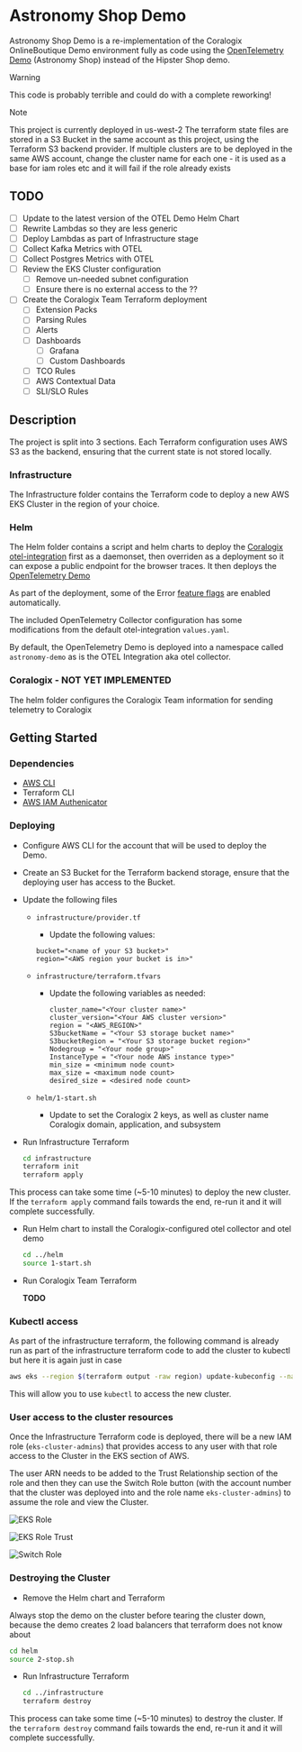 # Astronomy Shop Demo

Astronomy Shop Demo is a re-implementation of the Coralogix OnlineBoutique Demo environment fully as code using the [OpenTelemetry Demo](https://opentelemetry.io/docs/demo/) (Astronomy Shop) instead of the Hipster Shop demo.

> [!WARNING]
> This code is probably terrible and could do with a complete reworking!

> [!NOTE]
> This project is currently deployed in us-west-2
> The terraform state files are stored in a S3 Bucket in the same account as this project, using the Terraform S3 backend provider.
> If multiple clusters are to be deployed in the same AWS account, change the cluster name for each one - it is used as a base for iam roles etc and it will fail if the role already exists

## TODO

- [ ] Update to the latest version of the OTEL Demo Helm Chart
- [ ] Rewrite Lambdas so they are less generic
- [ ] Deploy Lambdas as part of Infrastructure stage
- [ ] Collect Kafka Metrics with OTEL
- [ ] Collect Postgres Metrics with OTEL
- [ ] Review the EKS Cluster configuration
  - [ ] Remove un-needed subnet configuration
  - [ ] Ensure there is no external access to the  ??
- [ ] Create the Coralogix Team Terraform deployment
  - [ ] Extension Packs
  - [ ] Parsing Rules
  - [ ] Alerts
  - [ ] Dashboards
    - [ ] Grafana
    - [ ] Custom Dashboards
  - [ ] TCO Rules
  - [ ] AWS Contextual Data
  - [ ] SLI/SLO Rules

## Description

The project is split into 3 sections. Each Terraform configuration uses AWS S3 as the backend, ensuring that the current state is not stored locally.

### Infrastructure

The Infrastructure folder contains the Terraform code to deploy a new AWS EKS Cluster in the region of your choice.

### Helm

The Helm folder contains a script and helm charts to deploy the [Coralogix otel-integration](https://github.com/coralogix/telemetry-shippers/tree/master/otel-integration/k8s-helm) first as a daemonset, then overriden as a deployment so it can expose a public endpoint for the browser traces. It then deploys the [OpenTelemetry Demo](https://opentelemetry.io/docs/demo/)

As part of the deployment, some of the Error [feature flags](https://opentelemetry.io/docs/demo/feature-flags/) are enabled automatically. 

The included OpenTelemetry Collector configuration has some modifications from the default otel-integration `values.yaml`.

By default, the OpenTelemetry Demo is deployed into a namespace called `astronomy-demo` as is the OTEL Integration aka otel collector. 
### Coralogix - NOT YET IMPLEMENTED

The helm folder configures the Coralogix Team information for sending telemetry to Coralogix

## Getting Started

### Dependencies

- [AWS CLI](https://docs.aws.amazon.com/cli/latest/userguide/getting-started-install.html)
- Terraform CLI
- [AWS IAM Authenicator](https://docs.aws.amazon.com/eks/latest/userguide/install-aws-iam-authenticator.html)

### Deploying

- Configure AWS CLI for the account that will be used to deploy the Demo.
- Create an S3 Bucket for the Terraform backend storage, ensure that the deploying user has access to the Bucket.
- Update the following files

  - `infrastructure/provider.tf`
    - Update the following values:

     ```hcl
    bucket="<name of your S3 bucket>"
    region="<AWS region your bucket is in>"
    ```

  - `infrastructure/terraform.tfvars`
    - Update the following variables as needed:

      ```hcl
      cluster_name="<Your cluster name>"
      cluster_version="<Your AWS cluster version>"
      region = "<AWS_REGION>"
      S3bucketName = "<Your S3 storage bucket name>"
      S3bucketRegion = "<Your S3 storage bucket region>"
      Nodegroup = "<Your node group>"
      InstanceType = "<Your node AWS instance type>"
      min_size = <minimum node count>
      max_size = <maximum node count>
      desired_size = <desired node count>
      ```

  - `helm/1-start.sh`
    - Update to set the Coralogix 2 keys, as well as cluster name Coralogix domain, application, and subsystem

- Run Infrastructure Terraform

  ```bash
  cd infrastructure
  terraform init
  terraform apply
  ```

This process can take some time (~5-10 minutes) to deploy the new cluster. If the `terraform apply` command fails towards the end, re-run it and it will complete successfully.

- Run Helm chart to install the Coralogix-configured otel collector and otel demo

  ```bash
  cd ../helm
  source 1-start.sh
  ```

- Run Coralogix Team Terraform

  **TODO**

### Kubectl access

As part of the infrastructure terraform, the following command is already run as part of the infrastructure terraform code to add the cluster to kubectl
but here it is again just in case

```bash
aws eks --region $(terraform output -raw region) update-kubeconfig --name $(terraform output -raw cluster_name)
```

This will allow you to use `kubectl` to access the new cluster.

### User access to the cluster resources

Once the Infrastructure Terraform code is deployed, there will be a new IAM role (`eks-cluster-admins`) that provides access to any user with that role access to the Cluster in the EKS section of AWS.

The user ARN needs to be added to the Trust Relationship section of the role and then they can use the Switch Role button (with the account number that the cluster was deployed into and the role name `eks-cluster-admins`) to assume the role and view the Cluster.

![EKS Role](media/eks-role.png)

![EKS Role Trust](media/role-trust.png)

![Switch Role](media/switch-role.png)

### Destroying the Cluster

- Remove the Helm chart and Terraform

Always stop the demo on the cluster before tearing the cluster down, because the demo creates 2 load balancers that terraform does not know about

  ```bash
  cd helm
  source 2-stop.sh
  ```

- Run Infrastructure Terraform

  ```bash
  cd ../infrastructure
  terraform destroy
  ```

This process can take some time (~5-10 minutes) to destroy the cluster. If the `terraform destroy` command fails towards the end, re-run it and it will complete successfully.
